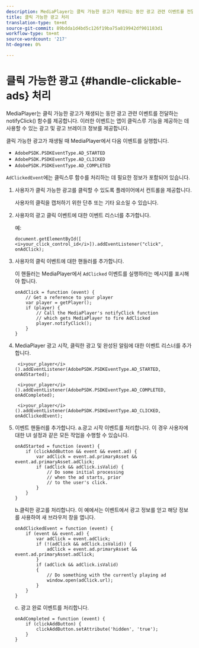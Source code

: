 ```yaml
---
description: MediaPlayer는 클릭 가능한 광고가 재생되는 동안 광고 관련 이벤트를 전달하는 notifyClick() 함수를 제공합니다. 이러한 이벤트는 앱이 클릭스루 기능을 제공하는 데 사용할 수 있는 광고 및 광고 브레이크 정보를 제공합니다.
title: 클릭 가능한 광고 처리
translation-type: tm+mt
source-git-commit: 89bdda1d4bd5c126f19ba75a819942df901183d1
workflow-type: tm+mt
source-wordcount: '217'
ht-degree: 0%

---
```



# 클릭 가능한 광고 {#handle-clickable-ads} 처리

MediaPlayer는 클릭 가능한 광고가 재생되는 동안 광고 관련 이벤트를 전달하는 notifyClick() 함수를 제공합니다. 이러한 이벤트는 앱이 클릭스루 기능을 제공하는 데 사용할 수 있는 광고 및 광고 브레이크 정보를 제공합니다.

클릭 가능한 광고가 재생될 때 MediaPlayer에서 다음 이벤트를 실행합니다.

* `AdobePSDK.PSDKEventType.AD_STARTED`
* `AdobePSDK.PSDKEventType.AD_CLICKED`
* `AdobePSDK.PSDKEventType.AD_COMPLETED`

`AdClickedEvent`에는 클릭스루 함수를 처리하는 데 필요한 정보가 포함되어 있습니다.

1. 사용자가 클릭 가능한 광고를 클릭할 수 있도록 플레이어에서 컨트롤을 제공합니다.

   사용자의 클릭을 캡처하기 위한 단추 또는 기타 요소일 수 있습니다.
1. 사용자의 광고 클릭 이벤트에 대한 이벤트 리스너를 추가합니다.

   예:

   ```
   document.getElementById([ 
   <i>your_click_control_id</i>]).addEventListener("click", onAdClick);
   ```

1. 사용자의 클릭 이벤트에 대한 핸들러를 추가합니다.

   이 핸들러는 MediaPlayer에서 `AdClicked` 이벤트를 실행하라는 메시지를 표시해야 합니다.

   ```
   onAdClick = function (event) { 
       // Get a reference to your player 
       var player = getPlayer(); 
       if (player) { 
           // Call the MediaPlayer's notifyClick function 
           // which gets MediaPlayer to fire AdClicked 
           player.notifyClick(); 
       } 
   } 
   ```

1. MediaPlayer 광고 시작, 클릭한 광고 및 완성된 알림에 대한 이벤트 리스너를 추가합니다.

   ```
    <i>your_player</i>().addEventListener(AdobePSDK.PSDKEventType.AD_STARTED, onAdStarted); 
   
    <i>your_player</i>().addEventListener(AdobePSDK.PSDKEventType.AD_COMPLETED, onAdCompleted);
   
    <i>your_player</i>().addEventListener(AdobePSDK.PSDKEventType.AD_CLICKED, onAdClickedEvent);
   ```

1. 이벤트 핸들러를 추가합니다.
a.광고 시작 이벤트를 처리합니다.
이 경우 사용자에 대한 UI 설정과 같은 모든 작업을 수행할 수 있습니다.

   ```
   onAdStarted = function (event) { 
       if (clickAddButton && event && event.ad) { 
           var adClick = event.ad.primaryAsset && event.ad.primaryAsset.adClick; 
           if (adClick && adClick.isValid) { 
               // Do some initial processing  
               // when the ad starts, prior 
               // to the user's click. 
           } 
       } 
   }
   ```

   b.클릭한 광고를 처리합니다.
이 예에서는 이벤트에서 광고 정보를 얻고 해당 정보를 사용하여 새 브라우저 창을 엽니다.

   ```
   onAdClickedEvent = function (event) { 
       if (event && event.ad) { 
           var adClick = event.adClick; 
           if (!(adClick && adClick.isValid)) { 
               adClick = event.ad.primaryAsset && event.ad.primaryAsset.adClick; 
           } 
           if (adClick && adClick.isValid) 
           { 
               // Do something with the currently playing ad 
               window.open(adClick.url); 
           } 
       } 
   }
   ```

   c. 광고 완료 이벤트를 처리합니다.

   ```
   onAdCompleted = function (event) { 
       if (clickAddButton) { 
           clickAddButton.setAttribute('hidden', 'true'); 
       } 
   }
   ```
